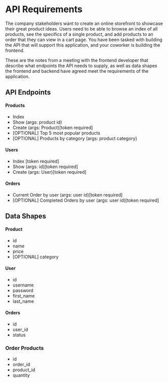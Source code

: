 # API Requirements
The company stakeholders want to create an online storefront to showcase their great product ideas. Users need to be able to browse an index of all products, see the specifics of a single product, and add products to an order that they can view in a cart page. You have been tasked with building the API that will support this application, and your coworker is building the frontend.

These are the notes from a meeting with the frontend developer that describe what endpoints the API needs to supply, as well as data shapes the frontend and backend have agreed meet the requirements of the application. 

## API Endpoints
#### Products
- Index 
- Show (args: product id)
- Create (args: Product)[token required]
- [OPTIONAL] Top 5 most popular products 
- [OPTIONAL] Products by category (args: product category)

#### Users
- Index [token required]
- Show (args: id)[token required]
- Create (args: User)[token required]

#### Orders
- Current Order by user (args: user id)[token required]
- [OPTIONAL] Completed Orders by user (args: user id)[token required]

## Data Shapes
#### Product
- id
- name
- price
- [OPTIONAL] category

#### User
- id
- username
- password
- first_name
- last_name

#### Orders
- id
- user_id
- status

### Order Products
- id
- order_id
- product_id
- quantity



